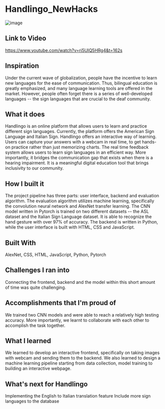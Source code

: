 # Handlingo_NewHacks

![image](https://user-images.githubusercontent.com/35270359/117545587-6c5f5480-aff4-11eb-87b3-cbdaa03a6dc7.png)


## Link to Video
https://www.youtube.com/watch?v=rj5UIQ5HRg4&t=162s

## Inspiration
Under the current wave of globalization, people have the incentive to learn new languages for the ease of communication. Thus, bilingual education is greatly emphasized, and many language learning tools are offered in the market. However, people often forget there is a series of well-developed languages -- the sign languages that are crucial to the deaf community.

## What it does
Handlingo is an online platform that allows users to learn and practice different sign languages. Currently, the platform offers the American Sign Language and Italian Sign. Handlingo offers an interactive way of learning. Users can capture your answers with a webcam in real time, to get hands-on practice rather than just memorizing charts. The real time feedback system allows users to learn sign languages in an efficient way. More importantly, it bridges the communication gap that exists when there is a hearing impairment. It is a meaningful digital education tool that brings inclusivity to our community.

## How I built it
The project pipeline has three parts: user interface, backend and evaluation algorithm. The evaluation algorithm utilizes machine learning, specifically the convolution neural network and AlexNet transfer learning. The CNN model written in Pytorch is trained on two different datasets -- the ASL dataset and the Italian Sign Language dataset. It is able to recognize the hand gesture with over 97% of accuracy. The backend is written in Python, while the user interface is built with HTML, CSS and JavaScript.

## Built With
AlexNet, CSS, HTML, JavaScript, Python, Pytorch

## Challenges I ran into
Connecting the frontend, backend and the model within this short amount of time was quite challenging.

## Accomplishments that I'm proud of
We trained two CNN models and were able to reach a relatively high testing accuracy. More importantly, we learnt to collaborate with each other to accomplish the task together.

## What I learned
We learned to develop an interactive frontend, specifically on taking images with webcam and sending them to the backend. We also learned to design a machine learning pipeline starting from data collection, model training to building an interactive webpage.

## What's next for Handlingo
Implementing the English to Italian translation feature Include more sign languages to the database
